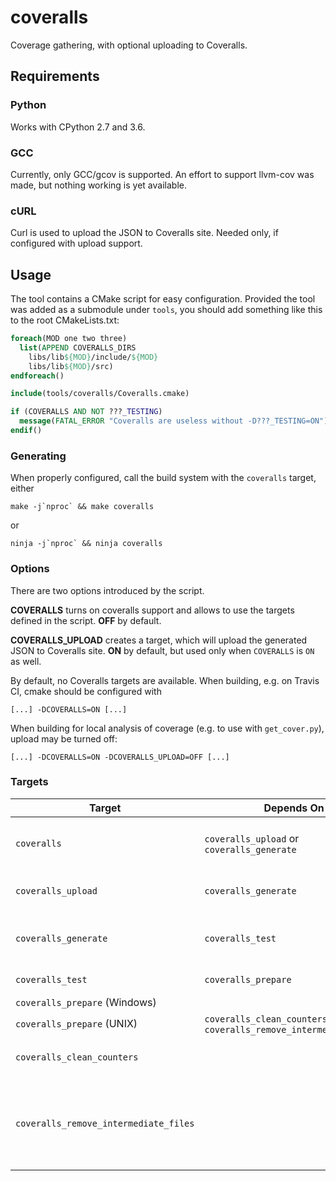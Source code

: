 # coveralls
Coverage gathering, with optional uploading to Coveralls.

## Requirements

### Python

Works with CPython 2.7 and 3.6.

### GCC

Currently, only GCC/gcov is supported. An effort to support llvm-cov was made, but nothing working is yet available.

### cURL

Curl is used to upload the JSON to Coveralls site. Needed only, if configured with upload support.


## Usage

The tool contains a CMake script for easy configuration. Provided the tool was added as a submodule under `tools`, you should add something like this to the root CMakeLists.txt:

```cmake
foreach(MOD one two three)
  list(APPEND COVERALLS_DIRS
    libs/lib${MOD}/include/${MOD}
    libs/lib${MOD}/src)
endforeach()

include(tools/coveralls/Coveralls.cmake)

if (COVERALLS AND NOT ???_TESTING)
  message(FATAL_ERROR "Coveralls are useless without -D???_TESTING=ON")
endif()
```

### Generating

When properly configured, call the build system with the `coveralls` target, either

```shell
make -j`nproc` && make coveralls
```

or

```shell
ninja -j`nproc` && ninja coveralls
```

### Options

There are two options introduced by the script.

**COVERALLS** turns on coveralls support and allows to use the targets defined in the script. **OFF** by default.

**COVERALLS_UPLOAD** creates a target, which will upload the generated JSON to Coveralls site. **ON** by default, but used only when `COVERALLS` is `ON` as well.

By default, no Coveralls targets are available. When building, e.g. on Travis CI, cmake should be configured with

```
[...] -DCOVERALLS=ON [...]
```

When building for local analysis of coverage (e.g. to use with `get_cover.py`), upload may be turned off:

```
[...] -DCOVERALLS=ON -DCOVERALLS_UPLOAD=OFF [...]
```

### Targets

| Target | Depends On | Comment |
| ------ | ---------- | ------- |
| `coveralls` | `coveralls_upload` or `coveralls_generate` | Will depend on `coveralls_upload` only, if `COVERALLS_UPLOAD` option is set to `ON`. |
| `coveralls_upload` | `coveralls_generate` | Present only, if  `COVERALLS_UPLOAD` option is set to `ON`. |
| `coveralls_generate` | `coveralls_test` | Will use the counters generated by tests to produce the Coveralls JSON |
| `coveralls_test` | `coveralls_prepare` | Runs the tests through `${CMAKE_CTEST_COMMAND}`. |
| `coveralls_prepare` (Windows) |  | Does nothing |
| `coveralls_prepare` (UNIX) | `coveralls_clean_counters` and `coveralls_remove_intermediate_files` | Calls counter cleanup. |
| `coveralls_clean_counters` |  | Cleans all the GCDA files from build directory. |
| `coveralls_remove_intermediate_files` |  | Removes and re-creates the `gcov` subdirectory of the build directory. This directory is used during `coveralls_generate` to store intermediate files. |
